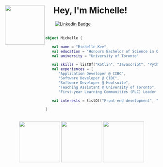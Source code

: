# &nbsp; &nbsp; Hey, I'm Michelle! <img src="https://user-images.githubusercontent.com/45515347/134095452-8c8fc2b6-4c33-445a-bea9-ea86d7599681.gif" width=130px align=left>
&nbsp;&nbsp;&nbsp;&nbsp;&nbsp;&nbsp;&nbsp; [![Linkedin Badge](https://img.shields.io/badge/-LinkedIn-blue?style=flat&logo=Linkedin&logoColor=white)](https://www.linkedin.com/in/mkee/)
<br/><br/>

```kotlin
object Michelle {

   val name = "Michelle Kee"
   val education = "Honours Bachelor of Science in Computer Science, Software Engineering Stream"
   val university = "University of Toronto"

   val skills = listOf("Kotlin", "Javascript", "Python", "Java", "HTML/CSS", "C#", "Angular")
   val experiences = [
      "Application Developer @ CIBC",
      "Software Developer @ CIBC",
      "Software Developer @ Hootsuite",
      "Teaching Assistant @ University of Toronto",
      "First-year Learning Communities (FLC) Leader @ University of Toronto" ]

   val interests = listOf("Front-end development", "Video Games", "Mechanical Keyboards")

}
```

<br/>
<div align=center>
   <img height=135 src="https://github-readme-streak-stats.herokuapp.com?user=Tokibun&theme=solarized-light&hide_border=true"/>
   <img height=135 src="https://github-readme-stats.vercel.app/api/top-langs/?username=tokibun&langs_count=8&layout=compact&theme=solarized-light"&hide_border=true/>
   <img height=135 src="https://github-readme-stats.vercel.app/api?username=tokibun&show_icons=true&theme=solarized-light"&hide_border=true/>
</div>
